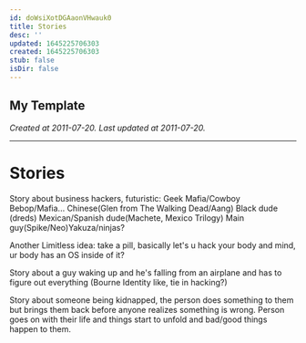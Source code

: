 ```yaml
---
id: doWsiXotDGAaonVHwauk0
title: Stories
desc: ''
updated: 1645225706303
created: 1645225706303
stub: false
isDir: false
---
```

My Template
---

_Created at 2011-07-20._
_Last updated at 2011-07-20._




---

# Stories


Story about business hackers, futuristic: Geek Mafia/Cowboy Bebop/Mafia... Chinese(Glen from The Walking Dead/Aang) Black dude (dreds) Mexican/Spanish dude(Machete, Mexico Trilogy) Main guy(Spike/Neo)Yakuza/ninjas? 

Another Limitless idea: take a pill, basically let's u hack your body and mind, ur body has an OS inside of it?

Story about a guy waking up and he's falling from an airplane and has to figure out everything (Bourne Identity like, tie in hacking?)

Story about someone being kidnapped, the person does something to them but brings them back before anyone realizes something is wrong. Person goes on with their life and things start to unfold and bad/good things happen to them.

